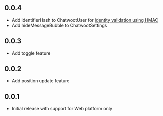 ## 0.0.4

* Add identifierHash to ChatwootUser for [identity validation using HMAC](https://www.chatwoot.com/hc/user-guide/articles/1677587234-how-to-send-additional-user-information-to-chatwoot-using-sdk#identity-validation-using-hmac)
* Add hideMessageBubble to ChatwootSettings

## 0.0.3

* Add toggle feature

## 0.0.2

* Add position update feature

## 0.0.1

* Initial release with support for Web platform only

